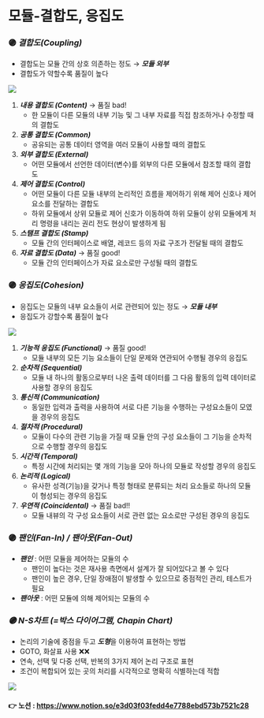 # 모듈-결합도, 응집도

### 🟣 *결합도(Coupling)*

- 결합도는 모듈 간의 상호 의존하는 정도 → ***모듈 외부***
- 결합도가 약할수록 품질이 높다

<img src="https://s3.us-west-2.amazonaws.com/secure.notion-static.com/3e70066c-9e2b-4fc3-a252-4f044d04435f/Untitled.png?X-Amz-Algorithm=AWS4-HMAC-SHA256&X-Amz-Content-Sha256=UNSIGNED-PAYLOAD&X-Amz-Credential=AKIAT73L2G45EIPT3X45%2F20220413%2Fus-west-2%2Fs3%2Faws4_request&X-Amz-Date=20220413T044434Z&X-Amz-Expires=86400&X-Amz-Signature=aa7d7e3234e5b492887f956bfa0a2650e4d449bea25732ea4658942eb0797a43&X-Amz-SignedHeaders=host&response-content-disposition=filename%20%3D%22Untitled.png%22&x-id=GetObject">

1. ***내용 결합도 (Content)*** → 품질 bad!
    - 한 모듈이 다른 모듈의 내부 기능 및 그 내부 자료를 직접 참조하거나 수정할 때의 결합도
2. ***공통 결합도 (Common)***
    - 공유되는 공통 데이터 영역을 여러 모듈이 사용할 때의 결합도
3. ***외부 결합도 (External)***
    - 어떤 모듈에서 선언한 데이터(변수)를 외부의 다른 모듈에서 참조할 때의 결합도
4. ***제어 결합도 (Control)***
    - 어떤 모듈이 다른 모듈 내부의 논리적인 흐름을 제어하기 위해 제어 신호나 제어 요소를 
    전달하는 결합도
    - 하위 모듈에서 상위 모듈로 제어 신호가 이동하여 하위 모듈이 상위 모듈에게 처리 명령을 내리는 권리 전도 현상이 발생하게 됨
5. ***스탬프 결합도 (Stamp)***
    - 모듈 간의 인터페이스로 배열, 레코드 등의 자료 구조가 전달될 때의 결합도
6. ***자료 결합도 (Data)*** → 품질 good!
    - 모듈 간의 인터페이스가 자료 요소로만 구성될 때의 결합도

### 🟣 *응집도(Cohesion)*

- 응집도는 모듈의 내부 요소들이 서로 관련되어 있는 정도 → ***모듈 내부***
- 응집도가 강할수록 품질이 높다

<img src="https://s3.us-west-2.amazonaws.com/secure.notion-static.com/9da41dc5-7f90-40e0-9d1c-f3440880b529/Untitled.png?X-Amz-Algorithm=AWS4-HMAC-SHA256&X-Amz-Content-Sha256=UNSIGNED-PAYLOAD&X-Amz-Credential=AKIAT73L2G45EIPT3X45%2F20220413%2Fus-west-2%2Fs3%2Faws4_request&X-Amz-Date=20220413T044450Z&X-Amz-Expires=86400&X-Amz-Signature=853a80ada9f97d360857ee13ea8599a30854fb70082d8d9c01967bf45c738bb8&X-Amz-SignedHeaders=host&response-content-disposition=filename%20%3D%22Untitled.png%22&x-id=GetObject">

1. ***기능적 응집도 (Functional)*** → 품질 good!
    - 모듈 내부의 모든 기능 요소들이 단일 문제와 연관되어 수행될 경우의 응집도
2. ***순차적 (Sequential)***
    - 모듈 내 하나의 활동으로부터 나온 출력 데이터를 그 다음 활동의 입력 데이터로 사용할 
    경우의 응집도
3. ***통신적 (Communication)***
    - 동일한 입력과 출력을 사용하여 서로 다른 기능을 수행하는 구성요소들이 모였을 경우의 
    응집도
4. ***절차적 (Procedural)***
    - 모듈이 다수의 관련 기능을 가질 때 모듈 안의 구성 요소들이 그 기능을 순차적으로 수행할 경우의 응집도
5. ***시간적 (Temporal)***
    - 특정 시간에 처리되는 몇 개의 기능을 모아 하나의 모듈로 작성할 경우의 응집도
6. ***논리적 (Logical)***
    - 유사한 성격(기능)을 갖거나 특정 형태로 분류되는 처리 요소들로 하나의 모듈이 형성되는 경우의 응집도
7. ***우연적 (Coincidental)*** → 품질 bad!!
    - 모듈 내뷰의 각 구성 요소들이 서로 관련 없는 요소로만 구성된 경우의 응집도
    

### 🟣 *팬인(Fan-In) / 팬아웃(Fan-Out)*

- ***팬인*** : 어떤 모듈을 제어하는 모듈의 수
    - 팬인이 높다는 것은 재사용 측면에서 설계가 잘 되어있다고 볼 수 있다
    - 팬인이 높은 경우, 단일 장애점이 발생할 수 있으므로 중점적인 관리, 테스트가 필요
- ***팬아웃*** : 어떤 모듈에 의해 제어되는 모듈의 수

### *🟣 N-S차트 (=박스 다이어그램, Chapin Chart)*

- 논리의 기술에 중점을 두고 ***도형***을 이용하여 표현하는 방법
- GOTO, 화살표 사용 ❌❌
- 연속, 선택 및 다중 선택, 반복의 3가지 제어 논리 구조로 표현
- 조건이 복합되어 있는 곳의 처리를 시각적으로 명확히 식별하는데 적합
<img src="https://s3.us-west-2.amazonaws.com/secure.notion-static.com/eac08f08-a85d-44a4-b9ec-c82fd4b68a28/Untitled.png?X-Amz-Algorithm=AWS4-HMAC-SHA256&X-Amz-Content-Sha256=UNSIGNED-PAYLOAD&X-Amz-Credential=AKIAT73L2G45EIPT3X45%2F20220413%2Fus-west-2%2Fs3%2Faws4_request&X-Amz-Date=20220413T044507Z&X-Amz-Expires=86400&X-Amz-Signature=fad3d0b2193cf4359af6f72e82b8b7e756d95e6377e1672c9ba3440186a5e693&X-Amz-SignedHeaders=host&response-content-disposition=filename%20%3D%22Untitled.png%22&x-id=GetObject">


#### 👉 노션 : https://www.notion.so/e3d03f03fedd4e7788ebd573b7521c28
